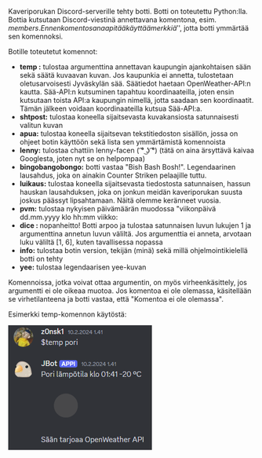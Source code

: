 Kaveriporukan Discord-serverille tehty botti. Botti on toteutettu Python:lla. Bottia kutsutaan Discord-viestinä annettavana komentona, esim. $members. Ennen komentosanaa pitää käyttää merkkiä '$', jotta botti ymmärtää sen komennoksi.  

Botille toteutetut komennot:  
- <strong>temp <kaupunki>:</strong> tulostaa argumenttina annettavan kaupungin ajankohtaisen sään sekä säätä kuvaavan kuvan. Jos kaupunkia ei annetta, tulostetaan oletusarvoisesti Jyväskylän sää. Säätiedot haetaan OpenWeather-API:n kautta. Sää-API:n kutsuminen tapahtuu koordinaateilla, joten ensin kutsutaan toista API:a kaupungin nimellä, jotta saadaan sen koordinaatit. Tämän jälkeen voidaan koordinaateilla kutsua Sää-API:a.
- <strong>shtpost:</strong> tulostaa koneella sijaitsevasta kuvakansiosta satunnaisesti valitun kuvan
- <strong>apua:</strong> tulostaa koneella sijaitsevan tekstitiedoston sisällön, jossa on ohjeet botin käyttöön sekä lista sen ymmärtämistä komennoista
- <strong>lenny:</strong> tulostaa chattiin lenny-facen ( ͡° ͜ʖ ͡°) (tätä on aina ärsyttävä kaivaa Googlesta, joten nyt se on helpompaa)
- <strong>bingobangobongo:</strong> botti vastaa "Bish Bash Bosh!". Legendaarinen lausahdus, joka on ainakin Counter Striken pelaajille tuttu.
- <strong>luikaus:</strong> tulostaa koneella sijaitsevasta tiedostosta satunnaisen, hassun hauskan lausahduksen, joka on  jonkun meidän kaveriporukan suusta joskus päässyt lipsahtamaan. Näitä olemme keränneet vuosia.
- <strong>pvm:</strong> tulostaa nykyisen päivämäärän muodossa "viikonpäivä dd.mm.yyyy klo hh:mm viikko: <vknro>
- <strong>dice <luku>: </strong> nopanheitto! Botti arpoo ja tulostaa satunnaisen luvun lukujen 1 ja argumenttina annetun luvun väliltä. Jos argumenttia ei anneta, arvotaan luku väliltä [1, 6], kuten tavallisessa nopassa
- <strong>info:</strong> tulostaa botin version, tekijän (minä) sekä millä ohjelmointikielellä botti on tehty
- <strong>yee:</strong> tulostaa legendaarisen yee-kuvan

Komennoissa, jotka voivat ottaa argumentin, on myös virheenkäsittely, jos argumentti ei ole oikeaa muotoa. Jos komentoa ei ole olemassa, käsitellään se virhetilanteena ja botti vastaa, että "Komentoa ei ole olemassa". 
  
Esimerkki temp-komennon käytöstä:  
  
![Esimerkkikuva temp-komennon käytöstä](/esimerkki.png)
